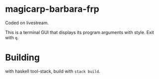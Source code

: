 # magicarp-barbara-frp

Coded on livestream.

This is a terminal GUI that displays its program arguments with style.
Exit with `q`.

# Building

with haskell tool-stack, build with `stack build`.
